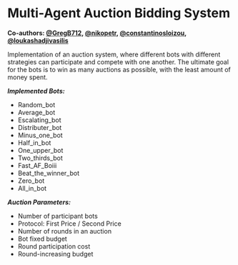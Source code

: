 # Multi-Agent Auction Bidding System

**Co-authors: [@GregB712](https://github.com/GregB712), [@nikopetr](https://github.com/nikopetr), [@constantinosloizou](https://github.com/constantinosloizou), [@loukashadjivasilis](https://github.com/loukashadjivasilis)**

Implementation of an auction system, where different bots with different strategies can participate and compete with one another. The ultimate goal for the bots is to win as many auctions as possible, with the least amount of money spent.

***Implemented Bots:***
- Random_bot
- Average_bot
- Escalating_bot
- Distributer_bot
- Minus_one_bot
- Half_in_bot
- One_upper_bot
- Two_thirds_bot
- Fast_AF_Boiii
- Beat_the_winner_bot
- Zero_bot
- All_in_bot

***Auction Parameters:***
- Number of participant bots
- Protocol: First Price / Second Price
- Number of rounds in an auction
- Bot fixed budget
- Round participation cost
- Round-increasing budget


